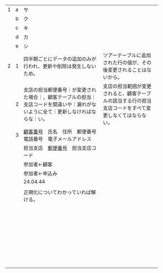 |      |      |                                                              |                                                              |
| ---- | ---- | ------------------------------------------------------------ | ------------------------------------------------------------ |
| 1    | a    | サ                                                           |                                                              |
|      | b    | ク                                                           |                                                              |
|      | c    | キ                                                           |                                                              |
|      | d    | カ                                                           |                                                              |
|      | e    | シ                                                           |                                                              |
| 2    | 1    | 四半期ごとにデータの追加のみが行われ、更新や削除は発生しないため。 | ツアーテーブルに追加された行の値が、その後変更されることはないから。 |
|      | 2    | 支店の担当郵便番号｜が変更された場合｜、顧客テーブルの担当｜支店コードを間違いや｜漏れがないように全て｜更新しなければならな｜い。 | 支店の担当範囲が変更されると、顧客テーブルの該当する行の担当支店コードをすべて変更しなくてはならない。 |
|      | 3    | <u>顧客番号</u>　氏名　住所　郵便番号　電話番号　電子メールアドレス |                                                              |
|      |      | 担当支店　<u>郵便番号</u>　担当支店コード                    |                                                              |
|      |      | 参加者←顧客                                                  |                                                              |
|      |      | 参加者←申込み                                                |                                                              |
|      |      | 24.04.44                                                     |                                                              |
|      |      |                                                              |                                                              |
|      |      | 正規化についてわかっていれば解ける。                         |                                                              |
|      |      |                                                              |                                                              |
|      |      |                                                              |                                                              |
|      |      |                                                              |                                                              |
|      |      |                                                              |                                                              |
|      |      |                                                              |                                                              |
|      |      |                                                              |                                                              |
|      |      |                                                              |                                                              |
|      |      |                                                              |                                                              |
|      |      |                                                              |                                                              |
|      |      |                                                              |                                                              |
|      |      |                                                              |                                                              |
|      |      |                                                              |                                                              |
|      |      |                                                              |                                                              |
|      |      |                                                              |                                                              |
|      |      |                                                              |                                                              |
|      |      |                                                              |                                                              |
|      |      |                                                              |                                                              |
|      |      |                                                              |                                                              |
|      |      |                                                              |                                                              |
|      |      |                                                              |                                                              |
|      |      |                                                              |                                                              |
|      |      |                                                              |                                                              |
|      |      |                                                              |                                                              |
|      |      |                                                              |                                                              |
|      |      |                                                              |                                                              |
|      |      |                                                              |                                                              |
|      |      |                                                              |                                                              |
|      |      |                                                              |                                                              |
|      |      |                                                              |                                                              |
|      |      |                                                              |                                                              |
|      |      |                                                              |                                                              |
|      |      |                                                              |                                                              |
|      |      |                                                              |                                                              |
|      |      |                                                              |                                                              |
|      |      |                                                              |                                                              |

